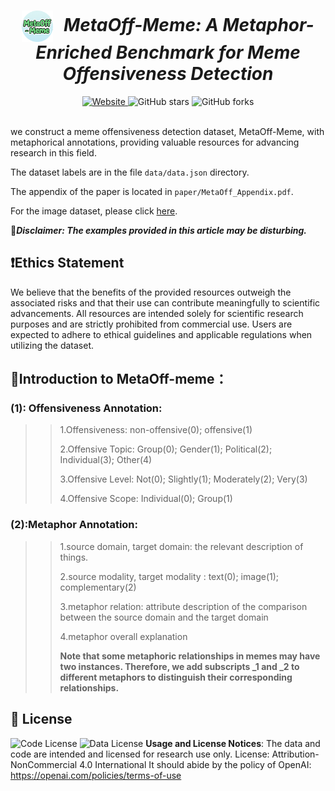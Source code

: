 <div align="center">
    <h1 align="center">
        <img src="./assets/logo.png" alt="logo" height="50" style="vertical-align: middle; margin-right: 10px;" />
        <b><em>MetaOff-Meme: A Metaphor-Enriched Benchmark for Meme Offensiveness Detection</em></b>
    </h1>
    <a href="https://meizhiyuan88666.github.io/MetaOff-Meme.github.io/" target="_blank">
        <img alt="Website" src="https://img.shields.io/badge/🌎Website-MetaOff--Meme-blue.svg" height="25"/>
    </a>
    <a>
        <img src="https://img.shields.io/github/stars/MeiZhiyuan88666/MateOff_Meme?style=flat&logo=github" alt="GitHub stars" height="25"/>
    </a>
    <a>
        <img src="https://img.shields.io/github/forks/MeiZhiyuan88666/MateOff_Meme?style=flat&logo=github" alt="GitHub forks" height="25"/>
    </a>



</div><br>


we construct a meme offensiveness detection dataset, MetaOff-Meme, with metaphorical annotations, providing valuable resources for advancing research in this field.

The dataset labels are in the file `data/data.json` directory.

The appendix of the paper is located in `paper/MetaOff_Appendix.pdf`.

For the image dataset, please click [here](https://drive.google.com/file/d/1R4pAiawNSOJnPBPe9_BSnJJlWc1O_gy2/view?usp=sharing).

🚨***Disclaimer: The examples provided in this article may be disturbing.***

## ❗Ethics Statement

We believe that the benefits of the provided resources outweigh the associated risks and that their use can contribute meaningfully to scientific advancements.  All resources are intended solely for scientific research purposes and are strictly prohibited from commercial use.  Users are expected to adhere to ethical guidelines and applicable regulations when utilizing the dataset.

## 🌟Introduction to MetaOff-meme：

### (1): Offensiveness Annotation:

> > 1.Offensiveness:	non-offensive(0);	offensive(1)
> >
> > 2.Offensive Topic:	Group(0);	Gender(1);	Political(2);	Individual(3);	Other(4)
> >
> > 3.Offensive Level:	Not(0);	Slightly(1);	Moderately(2);	Very(3)	
> >
> > 4.Offensive Scope:	Individual(0);	Group(1)

### (2):Metaphor Annotation: 

> > 1.source domain, target domain: 	the relevant description of things.
> >
> > 2.source modality, target modality : text(0);	image(1);	complementary(2)
> >
> > 3.metaphor relation: 	attribute description of the comparison between the source domain and the target domain
> >
> > 4.metaphor overall explanation
> >
> > **Note that some metaphoric relationships in memes may have two instances. Therefore, we add subscripts _1 and _2 to different metaphors to distinguish their corresponding relationships.**

## 📄 License

![Code License](https://img.shields.io/badge/Code%20License-Apache_2.0-green.svg) ![Data License](https://img.shields.io/badge/Data%20License-CC%20By%20NC%204.0-red.svg) **Usage and License Notices**: The data and code are intended and licensed for research use only.
License: Attribution-NonCommercial 4.0 International It should abide by the policy of OpenAI: https://openai.com/policies/terms-of-use
